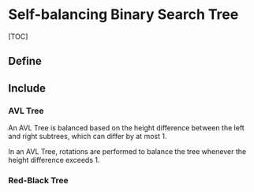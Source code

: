 # Self-balancing Binary Search Tree

[TOC]

## Define

## Include

### AVL Tree

An AVL Tree is balanced based on the height difference between the left and right subtrees, which can differ by at most 1.

In an AVL Tree, rotations are performed to balance the tree whenever the height difference exceeds 1. 

### Red-Black Tree

